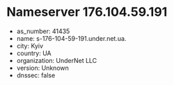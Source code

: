 # Nameserver 176.104.59.191

* as_number: 41435
* name: s-176-104-59-191.under.net.ua.
* city: Kyiv
* country: UA
* organization: UnderNet LLC
* version: Unknown
* dnssec: false
